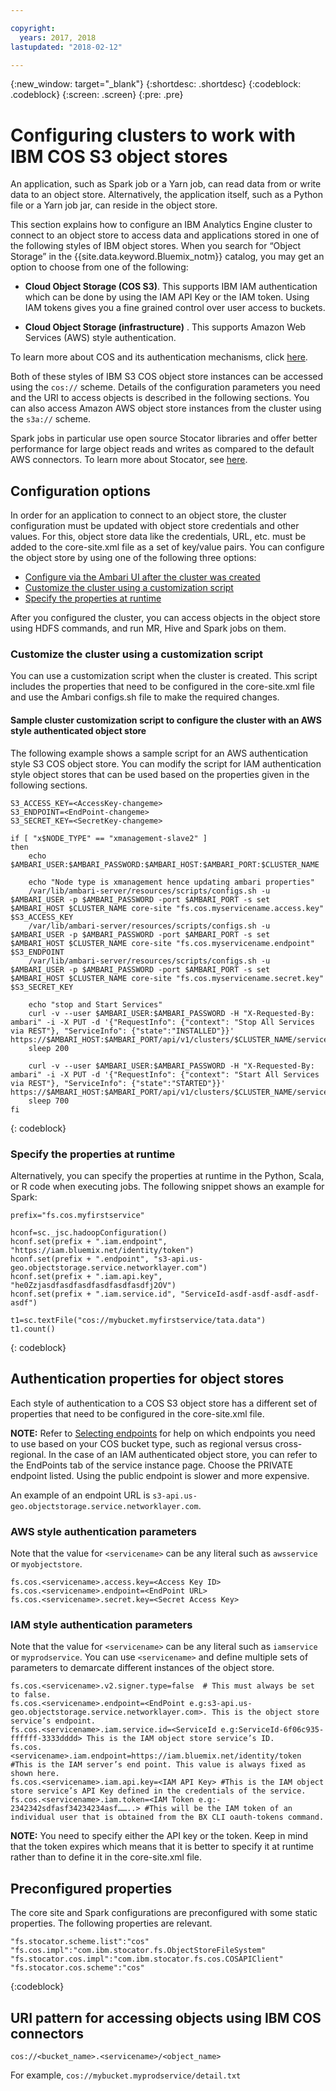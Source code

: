 ```yaml
---

copyright:
  years: 2017, 2018
lastupdated: "2018-02-12"

---
```


<!-- Attribute definitions -->
{:new_window: target="_blank"}
{:shortdesc: .shortdesc}
{:codeblock: .codeblock}
{:screen: .screen}
{:pre: .pre}

# Configuring clusters to work with IBM COS S3 object stores  

An application, such as Spark job or a Yarn job, can read data from or write data to an object store. Alternatively, the application itself, such as a Python file or a Yarn job jar, can reside in the object store.

This section explains how to configure an IBM Analytics Engine cluster to connect to an object store to access data and applications stored in one of the following styles of IBM object stores. When you search for “Object Storage”  in the {{site.data.keyword.Bluemix_notm}} catalog, you may get an option to choose from one of the following:

 - **Cloud Object Storage (COS S3)**. This supports IBM IAM authentication which can be done by using the IAM API Key or the IAM token. Using IAM tokens gives you a fine grained control over user access to buckets.   

 - **Cloud Object Storage (infrastructure)** . This supports Amazon Web Services (AWS) style authentication.


 To learn more about COS and its authentication mechanisms, click [here](https://console.bluemix.net/docs/services/cloud-object-storage/about-cos.html#about-ibm-cloud-object-storage).  

 Both of these styles of IBM S3 COS object store instances can be accessed using the `cos://` scheme. Details of the configuration parameters you need and the URI to access objects is described in the following sections. You can also access Amazon AWS object store instances from the cluster using the `s3a://` scheme.

 Spark jobs in particular use open source Stocator libraries and offer better performance for large object reads and writes as compared to the default AWS connectors. To learn more about Stocator, see [here](https://github.com/SparkTC/stocator).

## Configuration options

In order for an application to connect to an object store, the cluster configuration must be updated with object store credentials and other values. For this, object store data like the credentials, URL, etc. must be added to the core-site.xml file as a set of key/value pairs. You can configure the object store by using one of the following three options:

* [Configure via the Ambari UI after the cluster was created](./configure-cos-via-ambari.html)
* [Customize the cluster using a customization script](#customize-the-cluster-using-a-customization-script)
* [Specify the properties at runtime](#specify-the-properties-at-runtime)

After you configured the cluster, you can access objects in the object store using HDFS commands, and run MR, Hive and Spark jobs on them.

### Customize the cluster using a customization script
You can use a customization script when the cluster is created. This script includes the properties that need to be configured in the core-site.xml file and use the Ambari configs.sh file to make the required changes.

#### Sample cluster customization script to configure the cluster with an AWS style authenticated object store

The following example shows a sample script for an AWS authentication style S3 COS object store. You can modify the script for IAM authentication style object stores that can be used based on the properties given in the following sections.
```
S3_ACCESS_KEY=<AccessKey-changeme>
S3_ENDPOINT=<EndPoint-changeme>
S3_SECRET_KEY=<SecretKey-changeme>

if [ "x$NODE_TYPE" == "xmanagement-slave2" ]
then
    echo $AMBARI_USER:$AMBARI_PASSWORD:$AMBARI_HOST:$AMBARI_PORT:$CLUSTER_NAME

    echo "Node type is xmanagement hence updating ambari properties"
    /var/lib/ambari-server/resources/scripts/configs.sh -u $AMBARI_USER -p $AMBARI_PASSWORD -port $AMBARI_PORT -s set $AMBARI_HOST $CLUSTER_NAME core-site "fs.cos.myservicename.access.key" $S3_ACCESS_KEY
    /var/lib/ambari-server/resources/scripts/configs.sh -u $AMBARI_USER -p $AMBARI_PASSWORD -port $AMBARI_PORT -s set $AMBARI_HOST $CLUSTER_NAME core-site "fs.cos.myservicename.endpoint" $S3_ENDPOINT
    /var/lib/ambari-server/resources/scripts/configs.sh -u $AMBARI_USER -p $AMBARI_PASSWORD -port $AMBARI_PORT -s set $AMBARI_HOST $CLUSTER_NAME core-site "fs.cos.myservicename.secret.key" $S3_SECRET_KEY

    echo "stop and Start Services"
    curl -v --user $AMBARI_USER:$AMBARI_PASSWORD -H "X-Requested-By: ambari" -i -X PUT -d '{"RequestInfo": {"context": "Stop All Services via REST"}, "ServiceInfo": {"state":"INSTALLED"}}' https://$AMBARI_HOST:$AMBARI_PORT/api/v1/clusters/$CLUSTER_NAME/services
    sleep 200

    curl -v --user $AMBARI_USER:$AMBARI_PASSWORD -H "X-Requested-By: ambari" -i -X PUT -d '{"RequestInfo": {"context": "Start All Services via REST"}, "ServiceInfo": {"state":"STARTED"}}' https://$AMBARI_HOST:$AMBARI_PORT/api/v1/clusters/$CLUSTER_NAME/services
    sleep 700
fi
```     
{: codeblock}

### Specify the properties at runtime

Alternatively, you can specify the properties at runtime in the Python, Scala, or R code when executing jobs. The following snippet shows an example for Spark:

```
prefix="fs.cos.myfirstservice"

hconf=sc._jsc.hadoopConfiguration()
hconf.set(prefix + ".iam.endpoint", "https://iam.bluemix.net/identity/token")
hconf.set(prefix + ".endpoint", "s3-api.us-geo.objectstorage.service.networklayer.com")
hconf.set(prefix + ".iam.api.key", "he0Zzjasdfasdfasdfasdfasdfasdfj2OV")
hconf.set(prefix + ".iam.service.id", "ServiceId-asdf-asdf-asdf-asdf-asdf")

t1=sc.textFile("cos://mybucket.myfirstservice/tata.data")
t1.count()
```     
{: codeblock}


## Authentication properties for object stores

Each style of authentication to a COS S3 object store has a different set of properties that need to be configured in the core-site.xml file.

**NOTE:** Refer to [Selecting endpoints](https://ibm-public-cos.github.io/crs-docs/endpoints) for help on which endpoints you need to use based on your COS bucket type, such as regional versus cross-regional. In the case of an IAM authenticated object store, you can refer to the EndPoints tab of the service instance page. Choose the PRIVATE endpoint listed. Using the public endpoint is slower and more expensive.

An example of an endpoint URL is `s3-api.us-geo.objectstorage.service.networklayer.com`.

### AWS style authentication parameters
Note that the value for `<servicename>` can be any literal such as `awsservice` or `myobjectstore`.

```
fs.cos.<servicename>.access.key=<Access Key ID>
fs.cos.<servicename>.endpoint=<EndPoint URL>
fs.cos.<servicename>.secret.key=<Secret Access Key>
```

### IAM style authentication parameters
Note that the value for `<servicename>` can be any literal such as `iamservice` or `myprodservice`.  You can use `<servicename>` and define multiple sets of parameters to demarcate different instances of the object store.

```
fs.cos.<servicename>.v2.signer.type=false  # This must always be set to false.
fs.cos.<servicename>.endpoint=<EndPoint e.g:s3-api.us-geo.objectstorage.service.networklayer.com>. This is the object store service’s endpoint.
fs.cos.<servicename>.iam.service.id=<ServiceId e.g:ServiceId-6f06c935-ffffff-3333dddd> This is the IAM object store service’s ID.
fs.cos.<servicename>.iam.endpoint=https://iam.bluemix.net/identity/token #This is the IAM server’s end point. This value is always fixed as shown here.
fs.cos.<servicename>.iam.api.key=<IAM API Key> #This is the IAM object store service’s API Key defined in the credentials of the service.
fs.cos.<servicename>.iam.token=<IAM Token e.g:- 2342342sdfasf34234234asf……..> #This will be the IAM token of an individual user that is obtained from the BX CLI oauth-tokens command.
```
**NOTE:** You need to specify either the API key or the token. Keep in mind that the token expires which means that it is better to specify it at runtime rather than to define it in the core-site.xml file.

## Preconfigured properties
The core site and Spark configurations are preconfigured with some static properties. The following  properties are relevant.
```
"fs.stocator.scheme.list":"cos"
"fs.cos.impl":"com.ibm.stocator.fs.ObjectStoreFileSystem"
"fs.stocator.cos.impl":"com.ibm.stocator.fs.cos.COSAPIClient"
"fs.stocator.cos.scheme":"cos"
```
{:codeblock}

## URI pattern for accessing objects using IBM COS connectors

`cos://<bucket_name>.<servicename>/<object_name>`

For example, `cos://mybucket.myprodservice/detail.txt`

